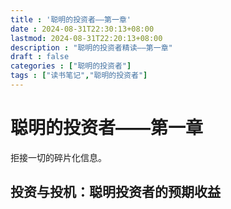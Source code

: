 ```yaml
---
title : '聪明的投资者——第一章'
date : 2024-08-31T22:30:13+08:00
lastmod: 2024-08-31T22:20:13+08:00
description : "聪明的投资者精读——第一章" 
draft : false    
categories : ["聪明的投资者"]
tags : ["读书笔记","聪明的投资者"]
---
```


# 聪明的投资者——第一章

拒接一切的碎片化信息。

## 投资与投机：聪明投资者的预期收益